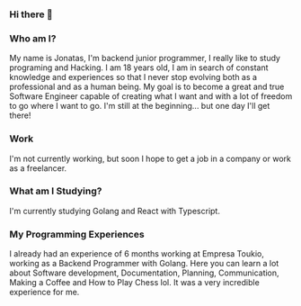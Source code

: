 ### Hi there 👋

### Who am I?

  My name is Jonatas, I'm backend junior programmer, I really like to study programing and Hacking. I am 18 years old, I am in search of constant knowledge and experiences so that I never stop evolving both as a professional and as a human being. My goal is to become a great and true Software Engineer capable of creating what I want and with a lot of freedom to go where I want to go. I'm still at the beginning... but one day I'll get there!
  
### Work

  I'm not currently working, but soon I hope to get a job in a company or work as a freelancer.

### What am I Studying?

  I'm currently studying Golang and React with Typescript.

### My Programming Experiences

  I already had an experience of 6 months working at Empresa Toukio, working as a Backend Programmer with Golang. Here you can learn a lot about Software development, Documentation, Planning, Communication, Making a Coffee and How to Play Chess lol. It was a very incredible experience for me.
